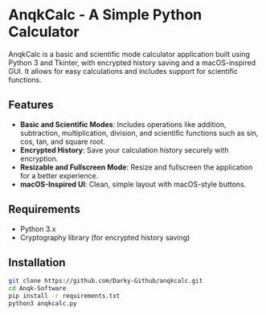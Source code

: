 # AnqkCalc - A Simple Python Calculator

AnqkCalc is a basic and scientific mode calculator application built using Python 3 and Tkinter, with encrypted history saving and a macOS-inspired GUI. It allows for easy calculations and includes support for scientific functions.

## Features
- **Basic and Scientific Modes**: Includes operations like addition, subtraction, multiplication, division, and scientific functions such as sin, cos, tan, and square root.
- **Encrypted History**: Save your calculation history securely with encryption.
- **Resizable and Fullscreen Mode**: Resize and fullscreen the application for a better experience.
- **macOS-Inspired UI**: Clean, simple layout with macOS-style buttons.

## Requirements
- Python 3.x
- Cryptography library (for encrypted history saving)

## Installation
   ```bash
   git clone https://github.com/Darky-Github/anqkcalc.git
   cd Anqk-Software
   pip install -r requirements.txt
   python3 anqkcalc.py
   ```
